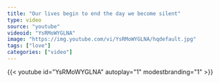 ```yaml
---
title: "Our lives begin to end the day we become silent"
type: video
source: "youtube"
videoid: "YsRMoWYGLNA"
image: "https://img.youtube.com/vi/YsRMoWYGLNA/hqdefault.jpg"
tags: ["love"]
categories: ["video"]
---
```


{{< youtube id="YsRMoWYGLNA" autoplay="1" modestbranding="1" >}}